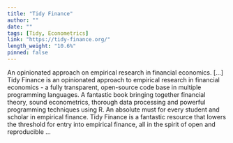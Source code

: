 ```yaml
---
title: "Tidy Finance"
author: ""
date: ""
tags: [Tidy, Econometrics]
link: "https://tidy-finance.org/"
length_weight: "10.6%"
pinned: false
---
```


An opinionated approach on empirical research in financial economics. [...] Tidy Finance is an opinionated approach to empirical research in financial economics - a fully transparent, open-source code base in multiple programming languages. A fantastic book bringing together financial theory, sound econometrics, thorough data processing and powerful programming techniques using R. An absolute must for every student and scholar in empirical finance. Tidy Finance is a fantastic resource that lowers the threshold for entry into empirical finance, all in the spirit of open and reproducible ...
